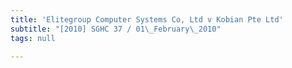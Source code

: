 ```yaml
---
title: 'Elitegroup Computer Systems Co, Ltd v Kobian Pte Ltd'
subtitle: "[2010] SGHC 37 / 01\_February\_2010"
tags: null

---
```


